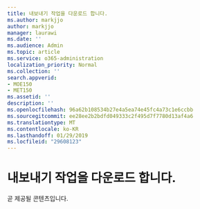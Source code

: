 ```yaml
---
title: 내보내기 작업을 다운로드 합니다.
ms.author: markjjo
author: markjjo
manager: laurawi
ms.date: ''
ms.audience: Admin
ms.topic: article
ms.service: o365-administration
localization_priority: Normal
ms.collection: ''
search.appverid:
- MOE150
- MET150
ms.assetid: ''
description: ''
ms.openlocfilehash: 96a62b108534b27e4a5ea74e45fc4a73c1e6ccbb
ms.sourcegitcommit: ee28ee2b2bdfd049333c2f495d7f7780d13af4a6
ms.translationtype: MT
ms.contentlocale: ko-KR
ms.lasthandoff: 01/29/2019
ms.locfileid: "29608123"
---
```

# <a name="download-export-jobs"></a>내보내기 작업을 다운로드 합니다.

곧 제공될 콘텐츠입니다.